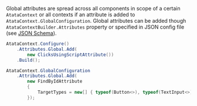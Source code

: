 Global attributes are spread across all components in scope of a certain `AtataContext`
or all contexts if an attribute is added to `AtataContext.GlobalConfiguration`.
Global attributes can be added though `AtataContextBuilder.Attributes` property
or specified in JSON config file (see [JSON Schema](https://github.com/atata-framework/atata-configuration-json#json-schema)).

```cs
AtataContext.Configure()
    .Attributes.Global.Add(
        new ClicksUsingScriptAttribute())
    .Build();
```

```cs
AtataContext.GlobalConfiguration
    .Attributes.Global.Add(
        new FindByIdAttribute
        {
            TargetTypes = new[] { typeof(Button<>), typeof(TextInput<>) }
        });
```